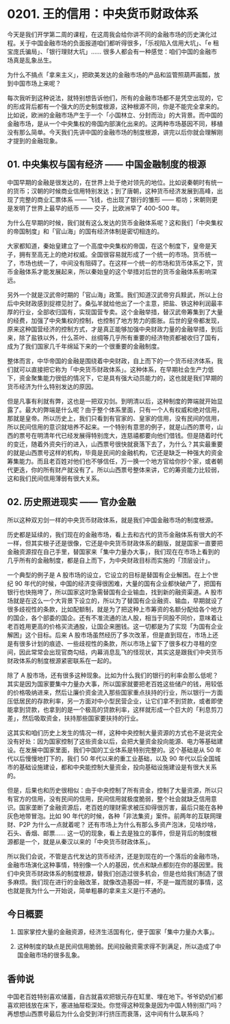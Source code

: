 # 0201. 王的信用：中央货币财政体系

今天是我们开学第二周的课程，在这周我会给你讲不同的金融市场的历史演化过程。关于中国金融市场的负面报道咱们都听得很多，「乐视陷入信用大坑」、「e 租宝庞氏骗局」、「银行理财大坑」…… 很多人都会有一种感觉：咱们中国的金融市场真是乱象丛生。

为什么不搞点「拿来主义」，把欧美发达的金融市场的产品和监管照葫芦画瓢，放到中国市场上来呢？

每次我听到这种说法，就特别想告诉他们，所有的金融市场都不是凭空出现的，它的形成背后都有一个强大的历史制度根源，这种根源不同，你是不能完全拿来的。比如说，欧洲的金融市场产生于一个「小国林立、分封而治」的大背景。而中国的金融市场，是从一个中央集权的帝国内部演化出来的。这两种市场基因不同，移植没有那么简单。今天我们先讲中国的金融市场的制度根源，讲完以后你就会理解刚才提到的金融现象。

## 01. 中央集权与国有经济 —— 中国金融制度的根源

中国早期的金融是很发达的，在世界上处于绝对领先的地位。比如说秦朝时有统一的货币；汉朝的时候商业信用特别发达；到了唐朝，这种货币经济发展到高峰，出现了完整的商业汇票体系 —— 飞钱，也出现了银行的雏形 —— 柜坊；宋朝则更是发明了世界上最早的纸币 —— 交子，比欧洲早了 400-500 年。

为什么在早期的时候，我们就有这么发达的货币金融体系呢？这和我们「中央集权的帝国制度」和「官山海」的国有经济体制是密切相连的。

大家都知道，秦始皇建立了一个高度中央集权的帝国，在这个制度下，皇帝是天子，拥有至高无上的绝对权威。全国很容易就形成了一个统一的市场。货币统一了，市场也统一了，中间没有阻碍了。在这样一个统一的市场和货币体系之下，货币金融体系才能发展起来，所以秦始皇的这个举措对后世的货币金融体系影响深远。

另外一个就是汉武帝时期的「官山海」政策。我们知道汉武帝穷兵黩武，所以上台后中央财政感到捉襟见肘了。桑弘羊就给他出了一个主意，把盐、铁这种利润最丰厚的行业，全部收归国有，实现国营专卖。这个金融举措，替汉武帝筹集到了大量的经费，加强了中央集权的控制，也控制了地方势力的膨胀。后世的皇帝都发现，原来这种国营经济的控制方式，才是真正能够加强中央财政力量的金融举措，到后来，除了盐铁以外，什么茶叶、丝绸等几乎所有重要的经济物资都被收归了国有，成为了我们国家几千年绵延下来的一个很重要的金融制度。

整体而言，中华帝国的金融是围绕着中央财政，自上而下的一个货币经济体系，我们就可以直接把它称为「中央货币财政体系」。这种体系，在早期社会生产力低下，资金聚集能力很低的情况下，它是具有强大动员能力的，这也就是我们早期的货币经济为什么特别发达的原因。

但是凡事有利就有弊，这也是一把双刃剑。到明清以后，这种制度的弊端就开始显露了。最大的弊端是什么呢？由于整个体系里面，只有一个人有权威和绝对信用，那就是皇帝。所以历史上，我们只看到有官家的、皇家的信用，没有民间的信用，所以民间信用的意识就培养不起来。一个特别有意思的例子，就是山西的票号，山西的票号在明清年代已经发展得特别庞大，连慈禧都要向他们借钱。但是随着时代的变迁，随着外资央行的进入，山西票号很快就衰落下去了，为什么？其实最重要的就是山西票号这样的机构，毕竟是民间的金融机构，它还是缺乏一种强大的资金筹集能力。而且老百姓对他们也不够信任，万一换一个地方官给你抄个家，或者朝代更迭，你的所有财产就没有了。所以山西票号整体来讲，它的筹资能力比较弱，这和我们民间信用薄弱有很大关系。

## 02. 历史照进现实 —— 官办金融

所以这种双刃剑一样的中央货币财政体系，就是我们中国金融市场的制度根源。

历史都是延续的，我们现在的金融市场，看上去和古代的货币金融体系有很大的不一样，但其实根子还是很像，它还是中央货币财政体系的翻版，就是国家一直要把金融资源捏在自己手里，替国家来「集中力量办大事」，我们现在在市场上看到的几乎所有的金融制度，都是自上而下，为中央财政目标而实施的「顶层设计」。

一个典型的例子是 A 股市场的设立，它设立的目标是替国有企业解困。在上个世纪 90 年代的时候，中国的经济变得很困难，大量的国有企业都快破产了，把国有银行也快拖垮了，所以国家这时急需替国有企业输血，找到新的融资渠道。A 股市场就是在这么一个大背景下设立的，所以为了替国有企业融资、输血，早期就设了很多歧视性的条款，比如配额制，就是为了把这种上市筹资的名额分配给各个地方的国企，各个部委的国企。还有不准流通的法人股，相当于同股不同价，意味着让老百姓用更高的价格买流通股，让国企来圈钱。这一切都是为了实现「为国有企业解困」这个目标。后来 A 股市场虽然经历了多次改革，但是直到现在，市场上还是有很多计划的痕迹、一些歧视性的条款，所以市场上留下了很多权力寻租的空间，因此常常会出现官商勾结，内幕消息乱飞的怪现状，其实这是跟我们中央货币财政体系的制度根源紧密联系在一起的。

除了 A 股市场，还有很多这种现象。比如为什么我们的银行的利率会那么低呢？其实是因为国家要集中力量办大事，所以国家就要把老百姓这些储户的钱，用较低的价格吸纳进来，然后让廉价资金流入那些国家重点扶持的行业，所以银行一方面压低居民的存款利率，另一方面对中小型民营企业，让它们拿不到贷款，或者即使能拿到贷款，也拿到的是一个极高的贷款利率，这样就形成一个巨大的「利息剪刀差」，然后吸取资金，扶持那些国家要扶持的行业。

这其实和咱们历史上发生的情况一样，这种中央控制大量资源的方式也不是说完全没有好处：因为国家控制了这些资金以后，会把大量资金投向能源、电力等基础建设。在发展中国家里面，我们中国的工业体系是特别完整的。这个基础是从 50 年代以后慢慢地打下的，我们 50 年代以来的重工业基础，以及 90 年代以后全国城市的基础设施建设，都和中央能控制大量资金，投向基础设施建设是有很大关系的。

但是，后果也和历史很相似：由于中央控制了所有资金，控制了大量资源，所以只有官方的信用，没有民间的信用，民间信用就极度脆弱，整个社会就缺乏信用意识。国家垄断了金融资源后，老百姓的理财需求被压抑得很厉害，最后只能在各种灰色地带冒泡。比如 90 年代的时候，各种「非法集资」案件。前两年的互联网理财、P2P 为什么一点就着呢？ 还有市场上为什么有那么多资产泡沫，见啥炒啥，石头、香烟、邮票…… 这一切的现象，看上去是独立的事件，但是背后的制度根源都是一个，就是从秦汉以来的「中央货币财政体系」。

所以我们会说，不管是古代发达的货币经济，还是到现在的一个落后的金融市场，金融市场演化这种事情，特别像一个人的基因，优点和缺点都刻在你的基因里。我们中央货币财政体系的制度根源，替我们创造过很多机会，但是也给我们制造了很多麻烦。我们现在进行的金融改革，就像改造基因一样，不是一蹴而就的事情，这也就是我为什么一开始说，简单粗暴的拿来主义是行不通的。

## 今日概要

1. 国家掌控大量的金融资源，经济生活国有化，便于国家「集中力量办大事」。

2. 这种制度的缺点是民间信用脆弱。民间投融资需求得不到满足，所以造成了中国金融市场的很多乱象。

## 香帅说

中国老百姓特别喜欢储蓄，自古就喜欢把银元存在缸里、埋在地下。爷爷奶奶们都喜欢把钱放在床下，塞进抽屉柜深处。你觉得这种现象是因为中国人特别抠门吗？再想想山西票号最后为什么会受到洋行挤压而衰落，这中间有什么联系吗？

